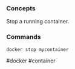 ### Concepts

Stop a running container.

### Commands

```bash
docker stop mycontainer
```

#docker #container 